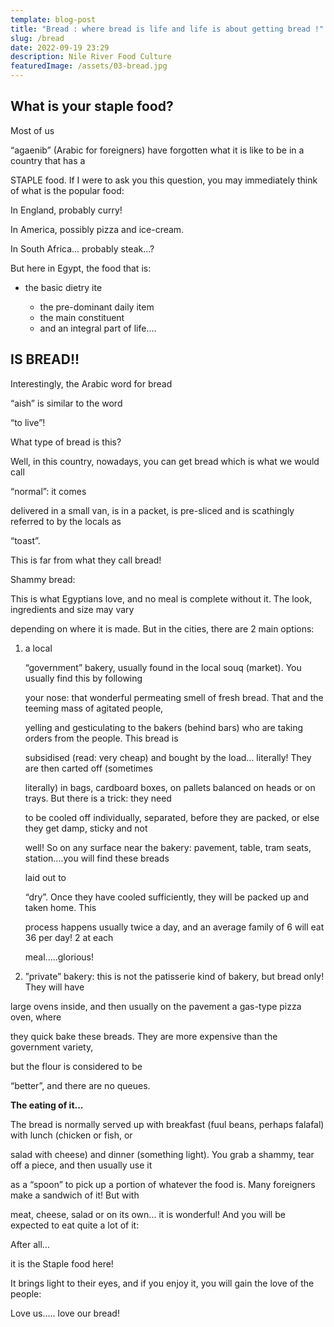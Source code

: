 ```yaml
---
template: blog-post
title: "Bread : where bread is life and life is about getting bread !"
slug: /bread
date: 2022-09-19 23:29
description: Nile River Food Culture
featuredImage: /assets/03-bread.jpg
---
```

## **What is your staple food?**

Most of us

“agaenib” (Arabic for foreigners) have forgotten what it is like to be in a country that has a

STAPLE food. If I were to ask you this question, you may immediately think of what is the popular food:

In England, probably curry!

In America, possibly pizza and ice-cream.

In South Africa... probably steak...?

But here in Egypt, the food that is:

* the basic dietry ite

  * the pre-dominant daily item
  * the main constituent
  * and an integral part of life....



## IS BREAD!!

Interestingly, the Arabic word for bread

“aish” is similar to the word

“to live”!

What type of bread is this?

Well, in this country, nowadays, you can get bread which is what we would call

“normal”: it comes

delivered in a small van, is in a packet, is pre-sliced and is scathingly referred to by the locals as

“toast”.

This is far from what they call bread!

Shammy bread:

This is what Egyptians love, and no meal is complete without it. The look, ingredients and size may vary

depending on where it is made. But in the cities, there are 2 main options:

1. a local

   “government” bakery, usually found in the local souq (market). You usually find this by following

   your nose: that wonderful permeating smell of fresh bread. That and the teeming mass of agitated people,

   yelling and gesticulating to the bakers (behind bars) who are taking orders from the people. This bread is

   subsidised (read: very cheap) and bought by the load... literally! They are then carted off (sometimes

   literally) in bags, cardboard boxes, on pallets balanced on heads or on trays. But there is a trick: they need

   to be cooled off individually, separated, before they are packed, or else they get damp, sticky and not

   well! So on any surface near the bakery: pavement, table, tram seats, station....you will find these breads

   laid out to

   “dry”. Once they have cooled sufficiently, they will be packed up and taken home. This

   process happens usually twice a day, and an average family of 6 will eat 36 per day! 2 at each

   meal.....glorious!


2. ”private” bakery: this is not the patisserie kind of bakery, but bread only! They will have



large ovens inside, and then usually on the pavement a gas-type pizza oven, where

they quick bake these breads. They are more expensive than the government variety,

but the flour is considered to be

“better”, and there are no queues.

**The eating of it...**

The bread is normally served up with breakfast (fuul beans, perhaps falafal) with lunch (chicken or fish, or

salad with cheese) and dinner (something light). You grab a shammy, tear off a piece, and then usually use it

as a “spoon” to pick up a portion of whatever the food is. Many foreigners make a sandwich of it! But with

meat, cheese, salad or on its own... it is wonderful! And you will be expected to eat quite a lot of it:

After all...

it is the Staple food here!

It brings light to their eyes, and if you enjoy it, you will gain the love of the people:

Love us..... love our bread!